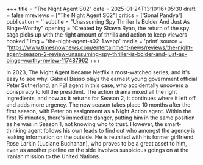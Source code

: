 +++
title = "The Night Agent S02"
date = 2025-01-24T13:10:16+05:30
draft = false
mreviews = ["The Night Agent S02"]
critics = ['Sonal Pandya']
publication = ''
subtitle = "Unassuming Spy Thriller Is Bolder And Just As Binge-Worthy"
opening = "Created by Shawn Ryan, the return of the spy saga picks up with the right amount of thrills and action to keep viewers hooked."
img = 'the-night-agent-s02-1.webp'
media = 'print'
source = "https://www.timesnownews.com/entertainment-news/reviews/the-night-agent-season-2-review-unassuming-spy-thriller-is-bolder-and-just-as-binge-worthy-review-117487962
+++

In 2023, The Night Agent became Netflix's most-watched series, and it's easy to see why. Gabriel Basso plays the earnest young government official Peter Sutherland, an FBI agent in this case, who accidentally uncovers a conspiracy to kill the president. The action drama mixed all the right ingredients, and now as it returns for Season 2, it continues where it left off, and adds more urgency. The new season takes place 10 months after the first season, with Peter on assignment as a Night Action agent. Within the first 15 minutes, there's immediate danger, putting him in the same position as he was in Season 1, not knowing who to trust. However, the smart-thinking agent follows his own leads to find out who amongst the agency is leaking information on the outside. He is reunited with his former girlfriend Rose Larkin (Luciane Buchanan), who proves to be a great asset to him, even as another plotline on the side involves suspicious goings on at the Iranian mission to the United Nations.
